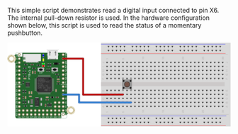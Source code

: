 This simple script demonstrates read a digital input connected to pin X6. The internal pull-down resistor is used. In the hardware configuration shown below,
this script is used to read the status of a momentary pushbutton. 

![Pushbutton Hardware Setup](pyboard_breadboard_pushButton.png)